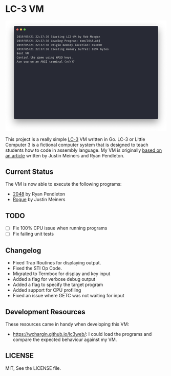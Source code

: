 # LC-3 VM

![LC-3 VM by Rob Morgan](docs/lc3-vm.png)

This project is a really simple [LC-3](https://en.wikipedia.org/wiki/LC-3) VM written in Go. LC-3 or Little Computer 3 is
a fictional computer system that is designed to teach students how to code in assembly language. My VM is originally [based
on an article](https://justinmeiners.github.io/lc3-vm/) written by Justin Meiners and Ryan Pendleton.

## Current Status

The VM is now able to execute the following programs:

- [2048](https://github.com/rpendleton/lc3-2048) by Ryan Pendleton
- [Rogue](https://github.com/justinmeiners/lc3-rogue) by Justin Meiners

## TODO

- [ ] Fix 100% CPU issue when running programs
- [ ] Fix failing unit tests

## Changelog

- Fixed Trap Routines for displaying output.
- Fixed the STI Op Code.
- Migrated to Termbox for display and key input
- Added a flag for verbose debug output
- Added a flag to specify the target program
- Added support for CPU profiling
- Fixed an issue where GETC was not waiting for input

## Development Resources

These resources came in handy when developing this VM:

- https://wchargin.github.io/lc3web/: I could load the programs and compare the expected behaviour against my VM.

## LICENSE

MIT, See the LICENSE file.
